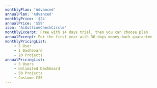 ```yaml
---
monthlyPlan: 'Advanced'
annualPlan: 'Advanced'
monthlyPrice: '$24'
annualPrice: '$59'
icon: 'AiOutlineCheckCircle'
monthlyExcerpt: Free with 14 days trial, then you can choose plan
annualExcerpt: For the first year with 30-days money-back guarantee
monthlyPricingList:
    - 5 User
    - 1 Dashboard
    - 10 Projects
annualPricingList:
    - 3 Users
    - Unlimited Dashboard
    - 50 Projects
    - Custome CSS
---
```

